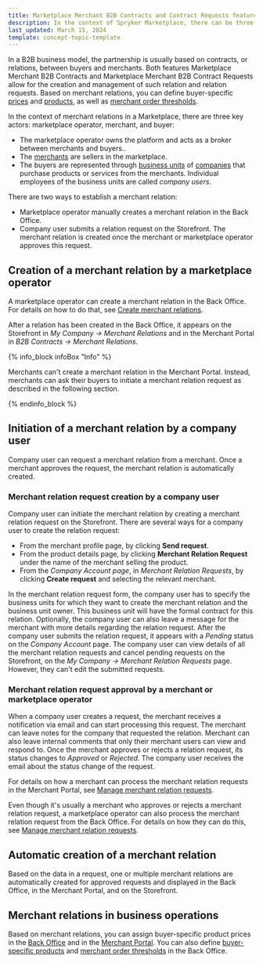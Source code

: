 ```yaml
---
title: Marketplace Merchant B2B Contracts and Contract Requests features overview
description: In the context of Spryker Marketplace, there can be three key figures- company user and merchant, that can set up relations.
last_updated: March 15, 2024
template: concept-topic-template
---
```


In a B2B business model, the partnership is usually based on contracts, or relations, between buyers and merchants. Both features Marketplace Merchant B2B Contracts and Marketplace Merchant B2B Contract Requests allow for the creation and management of such relation and relation requests. Based on merchant relations, you can define buyer-specific [prices](/docs/pbc/all/price-management/{{page.version}}/base-shop/merchant-custom-prices-feature-overview.html) and [products](/docs/pbc/all/merchant-management/{{page.version}}/base-shop/merchant-product-restrictions-feature-overview/merchant-product-restrictions-feature-overview.html), as well as [merchant order thresholds](/docs/pbc/all/cart-and-checkout/{{page.version}}/base-shop/feature-overviews/checkout-feature-overview/order-thresholds-overview.html#merchant-order-thresholds).

In the context of merchant relations in a Marketplace, there are three key actors: marketplace operator, merchant, and buyer:

* The marketplace operator owns the platform and acts as a broker between merchants and buyers..
* The [merchants](/docs/pbc/all/merchant-management/{{page.version}}/marketplace/marketplace-merchant-feature-overview/marketplace-merchant-feature-overview.html) are sellers in the marketplace.
* The buyers are represented through [business units](/docs/pbc/all/customer-relationship-management/{{page.version}}/base-shop/company-account-feature-overview/business-units-overview.html) of [companies](/docs/pbc/all/customer-relationship-management/{{page.version}}/base-shop/company-account-feature-overview/company-accounts-overview.html#company) that purchase products or services from the merchants. Individual employees of the business units are called *company users*. 

There are two ways to establish a merchant relation:
- Marketplace operator manually creates a merchant relation in the Back Office.
- Company user submits a relation request on the Storefront. The merchant relation is created once the merchant or marketplace operator approves this request.


## Creation of a merchant relation by a marketplace operator

A marketplace operator can create a merchant relation in the Back Office. For details on how to do that, see [Create merchant relations](/docs/pbc/all/merchant-management/{{page.version}}/marketplace/manage-in-the-back-office/manage-merchant-relations/create-merchant-relations.html).

After a relation has been created in the Back Office, it appears on the Storefront in *My Company -> Merchant Relations* and in the Merchant Portal in *B2B Contracts -> Merchant Relations*.

{% info_block infoBox "Info" %}

Merchants can't create a merchant relation in the Merchant Portal. Instead, merchants can ask their buyers to initiate a merchant relation request as described in the following section.

{% endinfo_block %}

## Initiation of a merchant relation by a company user

Company user can request a merchant relation from a merchant. Once a merchant approves the request, the merchant relation is automatically created.

### Merchant relation request creation by a company user

Company user can initiate the merchant relation by creating a merchant relation request on the Storefront. There are several ways for a company user to create the relation request:
- From the merchant profile page, by clicking **Send request**.
- From the product details page, by clicking **Merchant Relation Request** under the name of the merchant selling the product.
- From the *Company Account page*, in *Merchant Relation Requests*, by clicking **Create request** and selecting the relevant merchant.

In the merchant relation request form, the company user has to specify the business units for which they want to create the merchant relation and the business unit owner. This business unit will have the formal contract for this relation. Optionally, the company user can also leave a message for the merchant with more details regarding the relation request. After the company user submits the relation request, it appears with a *Pending* status on the *Company Account* page. 
The company user can view details of all the merchant relation requests and cancel pending requests on the Storefront, on the *My Company -> Merchant Relation Requests* page. However, they can't edit the submitted requests.

### Merchant relation request approval by a merchant or marketplace operator

When a company user creates a request, the merchant receives a notification via email and can start processing this request.
The merchant can leave notes for the company that requested the relation. Merchant can also leave internal comments that only their merchant users can view and respond to.
Once the merchant approves or rejects a relation request, its status changes to *Approved* or *Rejected*. The company user receives the email about the status change of the request. 

For details on how a merchant can process the merchant relation requests in the Merchant Portal, see [Manage merchant relation requests](/docs/pbc/all/merchant-management/{{page.version}}/marketplace/manage-in-merchant-portal/manage-merchant-relation-requests.html).

Even though it's usually a merchant who approves or rejects a merchant relation request, a marketplace operator can also process the merchant relation request from the Back Office. For details on how they can do this, see [Manage merchant relation requests](/docs/pbc/all/merchant-management/{{page.version}}/marketplace/manage-in-merchant-portal/manage-merchant-relation-requests.html).


## Automatic creation of a merchant relation
Based on the data in a request, one or multiple merchant relations are automatically created for approved requests and displayed in the Back Office, in the Merchant Portal, and on the Storefront.

## Merchant relations in business operations 
Based on merchant relations, you can assign buyer-specific product prices in the [Back Office](/docs/pbc/all/product-information-management/{{page.version}}/base-shop/manage-in-the-back-office/products/manage-abstract-products-and-product-bundles/create-abstract-products-and-product-bundles.html#define-prices) and in the [Merchant Portal](https://docs.spryker.com/docs/pbc/all/price-management/202311.0/marketplace/marketplace-merchant-custom-prices-feature-overview.html). You can also define [buyer-specific products](/docs/pbc/all/merchant-management/{{page.version}}/base-shop/merchant-product-restrictions-feature-overview/merchant-product-restrictions-feature-overview.html) and [merchant order thresholds](/docs/pbc/all/cart-and-checkout/{{page.version}}/base-shop/manage-in-the-back-office/define-merchant-order-thresholds.html) in the Back Office.